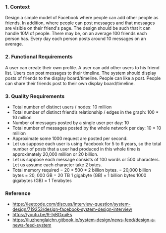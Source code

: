 ### 1. Context
Design a simple model of Facebook where people can add other people as friends. In addition, where people can post messages and that messages are visible on their friend's page. The design should be such that it can handle 10M of people. There may be, on an average 100 friends each person has. Every day each person posts around 10 messages on an average.


### 2. Functional Requirements
A user can create their own profile.
A user can add other users to his friend list.
Users can post messages to their timeline.
The system should display posts of friends to the display board/timeline.
People can like a post.
People can share their friends post to their own display board/timeline.

### 3. Quality Requirements
- Total number of distinct users / nodes: 10 million
- Total number of distinct friend’s relationship / edges in the graph: 100 * 10 million
- Number of messages posted by a single user per day: 10
- Total number of messages posted by the whole network per day: 10 * 10 million
-  Approximate some 1000 request are posted per second.
-   Let us suppose each user is using Facebook for 5 to 6 years, so the total number of posts that a user had
produced in this whole time is approximately 20,000 million or 20 billion.
- Let us suppose each message consists of 100 words or 500 characters. Let us assume each character take 2 bytes. 
- Total memory required = 20 * 500 * 2 billion bytes.
= 20,000 billion bytes
= 20, 000 GB
= 20 TB
1 gigabyte (GB) = 1 billion bytes
1000 gigabytes (GB) = 1 Terabytes 


### Reference
- https://leetcode.com/discuss/interview-question/system-design/719253/design-facebook-system-design-interview
- https://youtu.be/9-hjBGxuiEs
- https://liuzhenglaichn.gitbook.io/system-design/news-feed/design-a-news-feed-system
